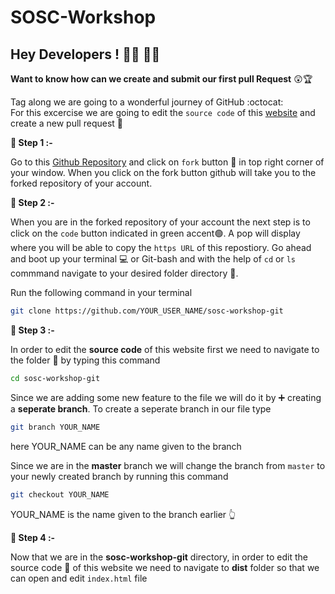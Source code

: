# SOSC-Workshop
## Hey Developers ! :woman_technologist: :man_technologist:

**Want to know how can we create and submit our first pull Request** :astonished::trophy:
</br>

Tag along we are going to a wonderful journey of GitHub :octocat:
</br>For this excercise we are going to edit the `source code` of this [website](https://sosc-git.netlify.app/) and create a new pull request :triangular_flag_on_post:

 **:green_apple: Step 1 :-**
 
 Go to this [Github Repository](https://github.com/UttamkiniH/sosc-workshop-git) and click on `fork` button :fork_and_knife: in top right corner of your window. When you click on the fork button github will take you to the forked repository of your account.
 
 **:green_apple: Step 2 :-**
 
When you are in the forked repository of your account the next step is to click on the `code` button indicated in green accent:green_circle:. A pop will display where you will be able to copy the  `https URL` of this repostiory. Go ahead and boot up your terminal :computer: or Git-bash and with the help of `cd` or `ls` commmand navigate to your desired folder directory :open_file_folder:.

Run the following command in your terminal
```bash
git clone https://github.com/YOUR_USER_NAME/sosc-workshop-git
```
 **:apple: Step 3 :-**
 
 In order to edit the **source code** of this website first we need to navigate to the folder :file_folder: by typing this command
 ```bash
 cd sosc-workshop-git
 ```
 Since we are adding  some new feature to the file we will do it by :heavy_plus_sign: creating a **seperate branch**. To create a seperate branch in our file type 
 ```bash
 git branch YOUR_NAME
 ```
 here YOUR_NAME can be any name given to the branch
 
 Since we are in the **master** branch we will change the branch from `master` to your newly created  branch by running this command
 ```bash
 git checkout YOUR_NAME
 ```
 YOUR_NAME is the name given to the branch earlier :point_up_2:
 
  **:green_apple: Step 4 :-**
  
  Now that we are in the **sosc-workshop-git** directory, in order to edit the source code :memo: of this website we need to navigate to **dist** folder so that we can open and edit `index.html` file
